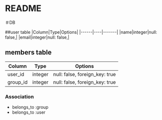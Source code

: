 # README

＃DB      

##user table
|Column|Type|Options|
|------|----|-------|
|name|integer|null: false,|
|email|integer|null: false,|

## members table

|Column|Type|Options|
|------|----|-------|
|user_id|integer|null: false, foreign_key: true|
|group_id|integer|null: false, foreign_key: true|

### Association
- belongs_to :group
- belongs_to :user






